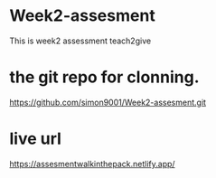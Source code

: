 # Week2-assesment
This is week2 assessment teach2give


# the git repo for clonning.
https://github.com/simon9001/Week2-assesment.git

# live url
https://assesmentwalkinthepack.netlify.app/